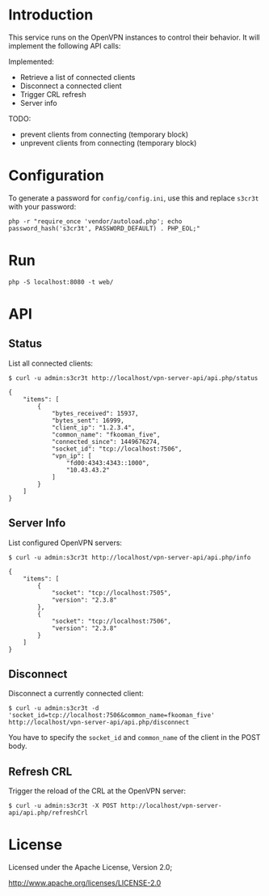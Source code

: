 # Introduction
This service runs on the OpenVPN instances to control their behavior. It will
implement the following API calls:

Implemented:
* Retrieve a list of connected clients
* Disconnect a connected client
* Trigger CRL refresh
* Server info

TODO:
* prevent clients from connecting (temporary block)
* unprevent clients from connecting (temporary block)

# Configuration
To generate a password for `config/config.ini`, use this and replace `s3cr3t` 
with your password:

    php -r "require_once 'vendor/autoload.php'; echo password_hash('s3cr3t', PASSWORD_DEFAULT) . PHP_EOL;"

# Run

    php -S localhost:8080 -t web/

# API

## Status
List all connected clients:

    $ curl -u admin:s3cr3t http://localhost/vpn-server-api/api.php/status

    {
        "items": [
            {
                "bytes_received": 15937,
                "bytes_sent": 16999,
                "client_ip": "1.2.3.4",
                "common_name": "fkooman_five",
                "connected_since": 1449676274,
                "socket_id": "tcp://localhost:7506",
                "vpn_ip": [
                    "fd00:4343:4343::1000",
                    "10.43.43.2"
                ]
            }
        ]
    }

## Server Info
List configured OpenVPN servers:

    $ curl -u admin:s3cr3t http://localhost/vpn-server-api/api.php/info

    {
        "items": [
            {
                "socket": "tcp://localhost:7505",
                "version": "2.3.8"
            },
            {
                "socket": "tcp://localhost:7506",
                "version": "2.3.8"
            }
        ]
    }

## Disconnect
Disconnect a currently connected client:

    $ curl -u admin:s3cr3t -d 'socket_id=tcp://localhost:7506&common_name=fkooman_five' http://localhost/vpn-server-api/api.php/disconnect

You have to specify the `socket_id` and `common_name` of the client in the POST
body.

## Refresh CRL
Trigger the reload of the CRL at the OpenVPN server:

    $ curl -u admin:s3cr3t -X POST http://localhost/vpn-server-api/api.php/refreshCrl

# License
Licensed under the Apache License, Version 2.0;

   http://www.apache.org/licenses/LICENSE-2.0
